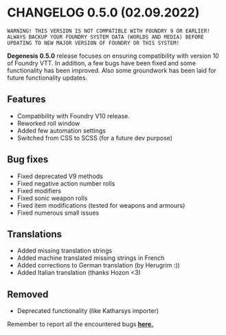 # **CHANGELOG** 0.5.0 (02.09.2022)
```
WARNING! THIS VERSION IS NOT COMPATIBLE WITH FOUNDRY 9 OR EARLIER! ALWAYS BACKUP YOUR FOUNDRY SYSTEM DATA (WORLDS AND MEDIA) BEFORE UPDATING TO NEW MAJOR VERSION OF FOUNDRY OR THIS SYSTEM!
```

**Degenesis 0.5.0** release focuses on ensuring compatibility with version 10 of Foundry VTT. In addition, a few bugs have been fixed and some functionality has been improved. Also some groundwork has been laid for future functionality updates.
  
## Features
* Compatibility with Foundry V10 release.
* Reworked roll window
* Added few automation settings
* Switched from CSS to SCSS (for a future dev purpose)

## Bug fixes
* Fixed deprecated V9 methods
* Fixed negative action number rolls
* Fixed modifiers
* Fixed sonic weapon rolls
* Fixed item modifications (tested for weapons and armours)
* Fixed numerous small issues

## Translations
* Added missing translation strings
* Added machine translated missing strings in French 
* Added corrections to German translation (by Herugrim :)) 
* Added Italian translation (thanks Hozon <3)

## Removed
* Deprecated functionality (like Katharsys importer)


Remember to report all the encountered bugs [**here.**](https://github.com/greedyj4ck/DEGENESIS-FoundryVTT/issues)